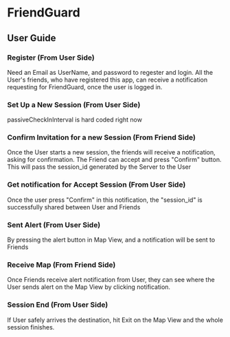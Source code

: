 # FriendGuard
## User Guide

### Register (From User Side)
Need an Email as UserName, and password to regester and login. All the User's friends, who have registered this app, can receive a notification requesting for FriendGuard, once the user is logged in. 

### Set Up a New Session (From User Side)
passiveCheckInInterval is hard coded right now

### Confirm Invitation for a new Session (From Friend Side)
Once the User starts a new session, the friends will receive a notification, asking for confirmation.
The Friend can accept and press "Confirm" button. This will pass the session_id generated by the Server to the User

### Get notification for Accept Session (From User Side)
Once the user press "Confirm" in this notification, the "session_id" is successfully shared between User and Friends

### Sent Alert (From User Side)
By pressing the alert button in Map View, and a notification will be sent to Friends

### Receive Map (From Friend Side)
Once Friends receive alert notification from User, they can see where the User sends alert on the Map View by clicking notification.

### Session End (From User Side)
If User safely arrives the destination, hit Exit on the Map View and the whole session finishes.



